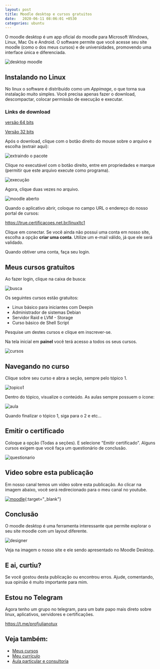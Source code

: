 ```yaml
---
layout: post
title: Moodle desktop e cursos gratuitos
date:   2020-06-11 08:06:01 +0530
categories: ubuntu
---
```


O moodle desktop é um app oficial do moodle para Microsoft Windows, Linux, Mac Os e Android. O software permite que você acesse seu site moodle (como o dos meus cursos) e de universidades, promovendo uma interface única e diferenciada.

![desktop moodle](/images/desktpmoodle.png)



## Instalando no Linux

No linux o software é distribuído como um *Appimage*, o que torna sua instalação muito simples. Você precisa apenas fazer o download, descompactar, colocar permissão de execução e executar.

### Links de download

[versão 64 bits](https://download.moodle.org/desktop/download.php?platform=linux&arch=64)

[Versão 32 bits](https://download.moodle.org/desktop/download.php?platform=linux&arch=32)

Após o download, clique com o botão direito do mouse sobre o arquivo e escolha (extrair aqui):

![extraindo o pacote](/images/extrair.png)

Clique no executável com o botão direito, entre em propriedades e marque (permitir que este arquivo execute como programa).

![execução](/images/exec.png)

Agora, clique duas vezes no arquivo.

![moodle aberto](/images/moodle1.png)

Quando o aplicativo abrir, coloque no campo URL o endereço do nosso portal de cursos:


<https://true.certificacoes.net.br/linuxltc1>

Clique em conectar. Se você ainda não possui uma conta em nosso site, escolha a opção **criar uma conta**. Utilize um e-mail válido, já que ele será validado.

Quando obtiver uma conta, faça seu login.


## Meus cursos gratuitos

Ao fazer login, clique na caixa de busca:

![busca](/images/busca.png)

Os seguintes cursos estão gratuitos:

- Linux básico para iniciantes com Deepin
- Administrador de sistemas Debian
- Servidor Raid e LVM - Storage
- Curso básico de Shell Script

Pesquise um destes cursos e clique em inscrever-se. 

Na tela inicial em **painel** você terá acesso a todos os seus cursos.

![cursos](/images/cursos.png)


## Navegando no curso

Clique sobre seu curso e abra a seção, sempre pelo tópico 1.

![topico1](/images/topico1.png)

Dentro do tópico, visualize o conteúdo. As aulas sempre possuem o ícone: 

![aula](/images/aula1.png)

Quando finalizar o tópico 1, siga para o 2 e etc...

## Emitir o certificado

Coloque a opção (Todas a seções). E selecione "Emitir certificado". Alguns cursos exigem que você faça um questionário de conclusão.

![questionario](/images/certificado.png)


## Video sobre esta publicação
Em nosso canal temos um vídeo sobre esta publicação. Ao clicar na imagem abaixo, você será redirecionado para o meu canal no youtube.

[![moodle](http://img.youtube.com/vi/Xb3gNcMzFFw/0.jpg)](http://www.youtube.com/watch?v=Xb3gNcMzFFw "moodle"){:target="_blank"}





## Conclusão

O moodle desktop é uma ferramenta interessante que permite explorar o seu site moodle com um layout diferente. 

![designer](/images/designer.png)

Veja na imagem o nosso site e ele sendo apresentado no Moodle Desktop. 





## E ai, curtiu?

Se você gostou desta publicação ou encontrou erros. Ajude, comentando, sua opinião é muito importante para mim.

## Estou no Telegram
Agora tenho um grupo no telegram, para um bate papo mais direto sobre linux, aplicativos, servidores e certificações.

<https://t.me/profjulianotux>



## Veja também:
- [Meus cursos](https://profjulianoramos.github.io/cursos/)
- [Meu currículo](https://profjulianoramos.github.io/curriculo/)
- [Aula particular e consultoria](https://profjulianoramos.github.io/consultoria/)